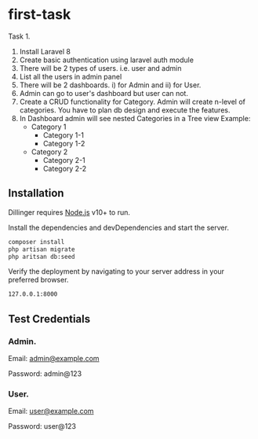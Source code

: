 # first-task

Task 1.

1) Install Laravel 8
2) Create basic authentication using laravel auth module
3) There will be 2 types of users. i.e. user and admin
4) List all the users in admin panel
5) There will be 2 dashboards. i) for Admin and ii) for User.
6) Admin can go to user's dashboard but user can not.
7) Create a CRUD functionality for Category. Admin will create n-level of categories. You have to plan db design and
   execute the features.
8) In Dashboard admin will see nested Categories in a Tree view
   Example:
    - Category 1
        - Category 1-1
        - Category 1-2
    - Category 2
        - Category 2-1
        - Category 2-2

## Installation

Dillinger requires [Node.js](https://nodejs.org/) v10+ to run.

Install the dependencies and devDependencies and start the server.

```sh
composer install
php artisan migrate
php aritsan db:seed
```

Verify the deployment by navigating to your server address in
your preferred browser.

```sh
127.0.0.1:8000
```

## Test Credentials

### Admin.

Email: admin@example.com

Password: admin@123

### User.

Email: user@example.com

Password: user@123


